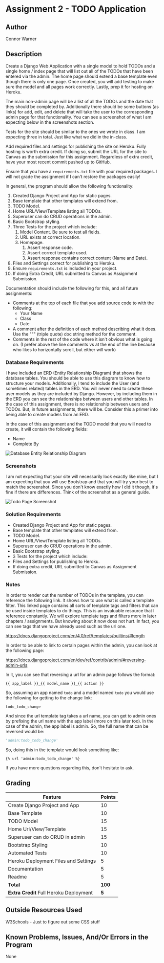 # Assignment 2 - TODO Application

## Author
Connor Warner


## Description

Create a Django Web Application with a single model to hold TODOs and a single home / index page that will list out all of the TODOs that have been entered via the admin. The home page should extend a base template even though there is only one page. Once created, you will add testing to make sure the model and all pages work correctly. Lastly, prep it for hosting on Heroku.

The main non-admin page will be a list of all the TODOs and the date that they should be completed by. Additionally there should be some buttons (as links) for add, edit, and delete that will take the user to the corresponding admin page for that functionality. You can see a screenshot of what I am expecting below in the screenshots section.

Tests for the site should be similar to the ones we wrote in class. I am expecting three in total. Just like what we did in the in-class.

Add required files and settings for publishing the site on Heroku. Fully hosting is worth extra credit. If doing so, submit the URL for the site to Canvas as the submission for this assignment. Regardless of extra credit, have your most recent commit pushed up to GitHub.

Ensure that you have a `requirements.txt` file with your required packages. I will not grade the assignment if I can't restore the packages easily!

In general, the program should allow the following functionality:

1. Created Django Project and App for static pages.
2. Base template that other templates will extend from.
3. TODO Model.
4. Home URL/View/Template listing all TODOs.
5. Superuser can do CRUD operations in the admin.
6. Basic Bootstrap styling.
7. Three Tests for the project which include:
   1. Model Content. Be sure to test all fields.
   2. URL exists at correct location.
   3. Homepage.
      1. Assert response code.
      2. Assert correct template used.
      3. Assert response contains correct content (Name and Date).
8. Files and Settings correct for publishing to Heroku.
9. Ensure `requirements.txt` is included in your project.
10. If doing Extra Credit, URL submitted to Canvas as Assignment Submission.

Documentation should include the following for this, and all future assignments:
* Comments at the top of each file that you add source code to with the following:
  * Your Name
  * Class
  * Date
* A comment after the definition of each method describing what it does. Use the """ (triple quote) doc string method for the comment.
* Comments in the rest of the code where it isn't obvious what is going on. (I prefer above the line comments vs at the end of the line because who likes to horizontally scroll, but either will work)

### Database Requirements
I have included an ERD (Entity Relationship Diagram) that shows the database tables. You should be able to use this diagram to know how to structure your models. Additionally, I tend to include the User (and sometimes related) tables in the ERD. You will never need to create these user models as they are included by Django. However, by including them in the ERD you can see the relationships between users and other tables. In the case of this assignment, there is no relationship between users and TODOs. But, in future assignments, there will be. Consider this a primer into being able to create models from an ERD.

In the case of this assignment and the TODO model that you will need to create, it will contain the following fields:
* Name
* Complete By

![Database Entity Relationship Diagram](https://barnesbrothers.net/cis218/assignment_images/assignment_2/cis218_assignment_2_erd.png "Database Entity Relationship Diagram")

### Screenshots
I am not expecting that your site will necessarily look exactly like mine, but I am expecting that you will use Bootstrap and that you will try your best to match the screenshot. Since you don't know exactly how I did it though, it's fine if there are differences. Think of the screenshot as a general guide.

![Todo Page Screenshot](https://barnesbrothers.net/cis218/assignment_images/assignment_2/cis218_assignment_2_screenshot.png "Todo Page Screenshot")

### Solution Requirements
* Created Django Project and App for static pages.
* Base template that other templates will extend from.
* TODO Model.
* Home URL/View/Template listing all TODOs.
* Superuser can do CRUD operations in the admin.
* Basic Bootstrap styling.
* 3 Tests for the project which include:
* Files and Settings for publishing to Heroku.
* If doing extra credit, URL submitted to Canvas as Assignment Submission.

### Notes
In order to render out the number of TODOs in the template, you can reference the following link. It shows how to use what is called a template filter. This linked page contains all sorts of template tags and filters that can be used inside templates to do things. This is an invaluable resource that I reference constantly. We will explore template tags and filters more in later chapters / assignments. But knowing about it now does not hurt. In fact, you can see tags that we have already used such as the url one.

https://docs.djangoproject.com/en/4.0/ref/templates/builtins/#length

In order to be able to link to certain pages within the admin, you can look at the following page:

https://docs.djangoproject.com/en/dev/ref/contrib/admin/#reversing-admin-urls

In it, you can see that reversing a url for an admin page follows the format:

```
{{ app_label }}_{{ model_name }}_{{ action }}
```

So, assuming an app named `todo` and a model named `todo` you would use the following for getting to the change link:

```
todo_todo_change
```

And since the url template tag takes a url name, you can get to admin ones by prefixing the url name with the app label (more on this later too). In the case of the admin, the app label is admin. So, the full name that can be reversed would be:

```python
'admin:todo_todo_change'
```

So, doing this in the template would look something like:

```htmldjango
{% url 'admin:todo_todo_change' %}
```

If you have more questions regarding this, don't hesitate to ask.

## Grading
| Feature                                  | Points |
|------------------------------------------|--------|
| Create Django Project and App            |    10  |
| Base Template                            |    10  |
| TODO Model                               |    15  |
| Home Url/View/Template                   |    15  |
| Superuser can do CRUD in admin           |    15  |
| Bootstrap Styling                        |    10  |
| Automated Tests                          |    10  |
| Heroku Deployment Files and Settings     |     5  |
| Documentation                            |     5  |
| Readme                                   |     5  |
| **Total**                                | **100**|
| **Extra Credit** Full Heroku Deployment  |   **5**|

## Outside Resources Used
W3Schools - Just to figure out some CSS stuff


## Known Problems, Issues, And/Or Errors in the Program
None

